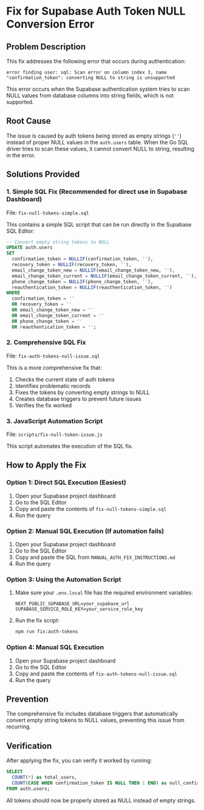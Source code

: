 # Fix for Supabase Auth Token NULL Conversion Error

## Problem Description

This fix addresses the following error that occurs during authentication:

```
error finding user: sql: Scan error on column index 3, name "confirmation_token": converting NULL to string is unsupported
```

This error occurs when the Supabase authentication system tries to scan NULL values from database columns into string fields, which is not supported.

## Root Cause

The issue is caused by auth tokens being stored as empty strings (`''`) instead of proper NULL values in the `auth.users` table. When the Go SQL driver tries to scan these values, it cannot convert NULL to string, resulting in the error.

## Solutions Provided

### 1. Simple SQL Fix (Recommended for direct use in Supabase Dashboard)

File: `fix-null-tokens-simple.sql`

This contains a simple SQL script that can be run directly in the Supabase SQL Editor:

```sql
-- Convert empty string tokens to NULL
UPDATE auth.users 
SET 
  confirmation_token = NULLIF(confirmation_token, ''),
  recovery_token = NULLIF(recovery_token, ''),
  email_change_token_new = NULLIF(email_change_token_new, ''),
  email_change_token_current = NULLIF(email_change_token_current, ''),
  phone_change_token = NULLIF(phone_change_token, ''),
  reauthentication_token = NULLIF(reauthentication_token, '')
WHERE 
  confirmation_token = '' 
  OR recovery_token = '' 
  OR email_change_token_new = '' 
  OR email_change_token_current = '' 
  OR phone_change_token = ''
  OR reauthentication_token = '';
```

### 2. Comprehensive SQL Fix

File: `fix-auth-tokens-null-issue.sql`

This is a more comprehensive fix that:
1. Checks the current state of auth tokens
2. Identifies problematic records
3. Fixes the tokens by converting empty strings to NULL
4. Creates database triggers to prevent future issues
5. Verifies the fix worked

### 3. JavaScript Automation Script

File: `scripts/fix-null-token-issue.js`

This script automates the execution of the SQL fix.

## How to Apply the Fix

### Option 1: Direct SQL Execution (Easiest)

1. Open your Supabase project dashboard
2. Go to the SQL Editor
3. Copy and paste the contents of `fix-null-tokens-simple.sql`
4. Run the query

### Option 2: Manual SQL Execution (If automation fails)

1. Open your Supabase project dashboard
2. Go to the SQL Editor
3. Copy and paste the SQL from `MANUAL_AUTH_FIX_INSTRUCTIONS.md`
4. Run the query

### Option 3: Using the Automation Script

1. Make sure your `.env.local` file has the required environment variables:
   ```
   NEXT_PUBLIC_SUPABASE_URL=your_supabase_url
   SUPABASE_SERVICE_ROLE_KEY=your_service_role_key
   ```

2. Run the fix script:
   ```bash
   npm run fix:auth-tokens
   ```

### Option 4: Manual SQL Execution

1. Open your Supabase project dashboard
2. Go to the SQL Editor
3. Copy and paste the contents of `fix-auth-tokens-null-issue.sql`
4. Run the query

## Prevention

The comprehensive fix includes database triggers that automatically convert empty string tokens to NULL values, preventing this issue from recurring.

## Verification

After applying the fix, you can verify it worked by running:

```sql
SELECT 
  COUNT(*) as total_users,
  COUNT(CASE WHEN confirmation_token IS NULL THEN 1 END) as null_confirmation_tokens
FROM auth.users;
```

All tokens should now be properly stored as NULL instead of empty strings.
